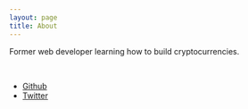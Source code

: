 ```yaml
---
layout: page
title: About
---
```


Former web developer learning how to build cryptocurrencies.

<br>

- [Github](https://github.com/squanto)
- [Twitter](https://twitter.com/hugomelo)
